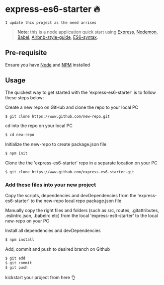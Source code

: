 # express-es6-starter :fire:
`I update this project as the need arrises`

> **Note**: this is a node application quick start using [Express](https://expressjs.com), [Nodemon](https://nodemon.io), [Babel](https://babeljs.io), [Airbnb-style-guide](http://airbnb.io/javascript), [ES6-syntax](https://developer.mozilla.org/en-US/docs/Web/JavaScript/New_in_JavaScript/ECMAScript_2015_support_in_Mozilla).

## Pre-requisite

Ensure you have [Node](https://nodejs.org/en/) and [NPM](https://www.npmjs.com/) installed
## Usage

The quickest way to get started with the 'express-es6-starter' is to follow these steps below:

Create a new repo on GitHub and clone the repo to your local PC

```bash
$ git clone https://www.github.com/new-repo.git
```

cd into the repo on your local PC

```bash
$ cd new-repo
```

Initialize the new-repo to create package.json file

```bash
$ npm init
```

Clone the the 'express-es6-starter' repo in a separate location on your PC

```bash
$ git clone https://www.github.com/express-es6-starter.git
```
### Add these files into your new project

Copy the scripts, dependencies and devDependencies from the 'express-es6-starter' to the new-repo local repo package.json file

Manually copy the right files and folders (such as src, routes, .gitattributes, .eslintrc.json, .babelrc etc) from the local 'express-es6-starter' to the local new-repo on your PC

Install all dependencies and devDependencies

```bash
$ npm install
```

Add, commit and push to desired branch on Github

```bash
$ git add
$ git commit
$ git push
```
kickstart your project from here :ok_hand:
